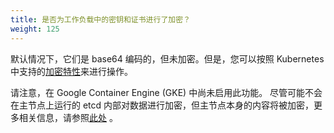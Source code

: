 ```yaml
---
title: 是否为工作负载中的密钥和证书进行了加密？
weight: 125
---
```


默认情况下，它们是 base64 编码的，但未加密。但是，您可以按照 Kubernetes 中支持的[加密特性](https://kubernetes.io/docs/tasks/administer-cluster/encrypt-data/)来进行操作。

请注意，在 Google Container Engine (GKE) 中尚未启用此功能。 尽管可能不会在主节点上运行的 etcd 内部对数据进行加密，但主节点本身的内容将被加密，更多相关信息，请参照[此处](https://cloud.google.com/security/encryption-at-rest/default-encryption/#encryption_of_data_at_rest) 。
